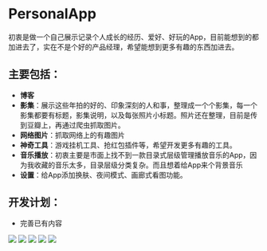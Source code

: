 # PersonalApp

初衷是做一个自己展示记录个人成长的经历、爱好、好玩的App，目前能想到的都加进去了，实在不是个好的产品经理，希望能想到更多有趣的东西加进去。

## 主要包括：

* **博客**
* **影集**：展示这些年拍的好的、印象深刻的人和事，整理成一个个影集，每一个影集都要有标题，影集说明，以及每张照片小标题。照片还在整理，目前是传到豆瓣上，再通过爬虫抓取图片。
* **网络图片**：抓取网络上的有趣图片
* **神奇工具**：游戏挂机工具、抢红包插件等，希望开发更多有趣的工具。
* **音乐播放**：初衷主要是市面上找不到一款目录式层级管理播放音乐的App，因为我收藏的音乐太多，目录层级分类复杂。而且想着给App来个背景音乐
* **设置**：给App添加换肤、夜间模式、画廊式看图功能。

## 开发计划：

* 完善已有内容

![](img/0.png)
![](img/1.png)
![](img/2.png)
![](img/3.png)
![](img/4.png)